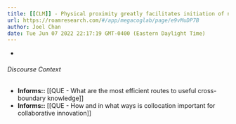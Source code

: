 ```yaml
---
title: [[CLM]] - Physical proximity greatly facilitates initiation of new collaborations
url: https://roamresearch.com/#/app/megacoglab/page/e9vMuDP7B
author: Joel Chan
date: Tue Jun 07 2022 22:17:19 GMT-0400 (Eastern Daylight Time)
---
```


- 

###### Discourse Context

- **Informs::** [[QUE - What are the most efficient routes to useful cross-boundary knowledge]]
- **Informs::** [[QUE - How and in what ways is collocation important for collaborative innovation]]
